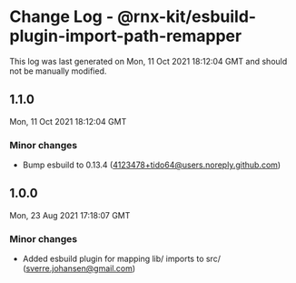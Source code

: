 # Change Log - @rnx-kit/esbuild-plugin-import-path-remapper

This log was last generated on Mon, 11 Oct 2021 18:12:04 GMT and should not be manually modified.

<!-- Start content -->

## 1.1.0

Mon, 11 Oct 2021 18:12:04 GMT

### Minor changes

- Bump esbuild to 0.13.4 (4123478+tido64@users.noreply.github.com)

## 1.0.0

Mon, 23 Aug 2021 17:18:07 GMT

### Minor changes

- Added esbuild plugin for mapping lib/ imports to src/ (sverre.johansen@gmail.com)
